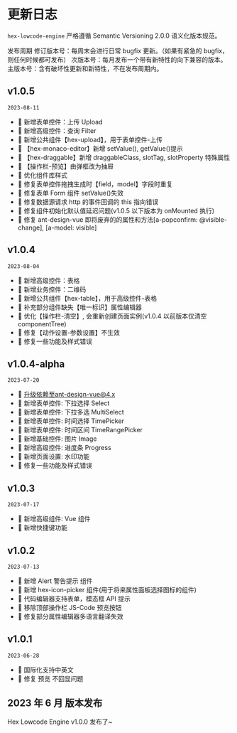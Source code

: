 # 更新日志

`hex-lowcode-engine` 严格遵循 Semantic Versioning 2.0.0 语义化版本规范。

发布周期
修订版本号：每周末会进行日常 bugfix 更新。（如果有紧急的 bugfix，则任何时候都可发布）
次版本号：每月发布一个带有新特性的向下兼容的版本。
主版本号：含有破坏性更新和新特性，不在发布周期内。

## v1.0.5

`2023-08-11`

- 🌟 新增表单控件：上传 Upload
- 🌟 新增高级控件：查询 Filter
- 🌟 新增公共组件【hex-upload】，用于表单控件-上传
- 🌟 【hex-monaco-editor】新增 setValue(), getValue()提示
- 🌟 【hex-draggable】新增 draggableClass, slotTag, slotProperty 特殊属性
- 🌟 【操作栏-预览】由弹框改为抽屉
- 🌟 优化组件库样式
- 🐞 修复表单控件拖拽生成时【field，model】字段时重复
- 🐞 修复表单 Form 组件 setValue()失效
- 🐞 修复数据源请求 http 的事件回调的 this 指向错误
- 🐞 修复组件初始化默认值延迟问题(v1.0.5 以下版本为 onMounted 执行)
- 🐞 修复 ant-design-vue 即将废弃的的属性和方法[a-popconfirm: @visible-change], [a-model: visible]

## v1.0.4

`2023-08-04`

- 🌟 新增高级控件：表格
- 🌟 新增业务控件：二维码
- 🌟 新增公共组件【hex-table】，用于高级控件-表格
- 🐞 补充部分组件缺失【唯一标识】属性编辑器
- 🐞 优化【操作栏-清空】, 会重新创建页面实例(v1.0.4 以前版本仅清空 componentTree)
- 🐞 修复【动作设置-参数设置】不生效
- 🐞 修复一些功能及样式错误

## v1.0.4-alpha

`2023-07-20`

- 🌟 升级依赖至ant-design-vue@4.x
- 🌟 新增表单控件: 下拉选择 Select
- 🌟 新增表单控件: 下拉多选 MultiSelect
- 🌟 新增表单控件: 时间选择 TimePicker
- 🌟 新增表单控件: 时间区间 TimeRangePicker
- 🌟 新增基础控件: 图片 Image
- 🌟 新增高级控件: 进度条 Progress
- 🌟 新增页面设置: 水印功能
- 🐞 修复一些功能及样式错误

## v1.0.3

`2023-07-17`

- 🌟 新增高级组件: Vue 组件
- 🌟 新增快捷键功能

## v1.0.2

`2023-07-13`

- 🌟 新增 Alert 警告提示 组件
- 🌟 新增 hex-icon-picker 组件(用于将来属性面板选择图标的组件)
- 🌟 代码编辑器支持表单，模态框 API 提示
- 🌟 移除顶部操作栏 JS-Code 预览按钮
- 🐞 修复部分属性编辑器多语言翻译失效

## v1.0.1

`2023-06-28`

- 🌟 国际化支持中英文
- 🐞 修复 预览 不回显问题

## 2023 年 6 月 版本发布

Hex Lowcode Engine v1.0.0 发布了~
